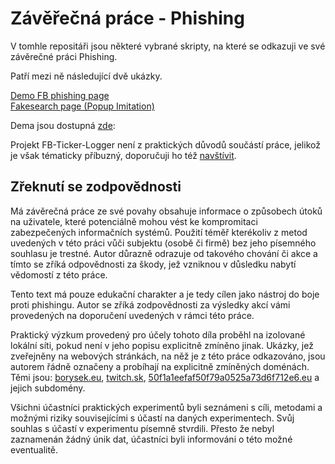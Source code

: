 # Závěřečná práce - Phishing
V tomhle repositáři jsou některé vybrané skripty, na které se odkazuji ve své závěrečné práci Phishing.

Patří mezi ně následující dvě ukázky.

[Demo FB phishing page](https://facebok.com.borysek.eu)  
[Fakesearch page (Popup Imitation)](https://fakesearch.borysek.eu)  

Dema jsou dostupná [zde](https://zmp.borysek.eu):


Projekt FB-Ticker-Logger není z praktických důvodů součástí práce, jelikož je však tématicky příbuzný, doporučuji ho též [navštívit](https://github.com/BorysekOndrej/FB-Ticker-Logger).


## Zřeknutí se zodpovědnosti
Má závěrečná práce ze své povahy obsahuje informace o způsobech útoků na uživatele, které potenciálně mohou vést ke kompromitaci zabezpečených informačních systémů. Použití téměř kterékoliv z metod uvedených v této práci vůči subjektu (osobě či firmě) bez jeho písemného souhlasu je trestné. Autor důrazně odrazuje od takového chování či akce a tímto se zříká odpovědnosti za škody, jež vzniknou v důsledku nabytí vědomostí z této práce.

Tento text má pouze edukační charakter a je tedy cílen jako nástroj do boje proti phishingu. Autor se zříká zodpovědnosti za výsledky akcí vámi provedených na doporučení uvedených v rámci této práce.

Praktický výzkum provedený pro účely tohoto díla proběhl na izolované lokální síti, pokud není v jeho popisu explicitně zmíněno jinak. Ukázky, jež zveřejněny na webových stránkách, na něž je z této práce odkazováno, jsou autorem řádně označeny a probíhají na explicitně zmíněných doménách.
Těmi jsou: [borysek.eu](https://borysek.eu), [twitch.sk](http://twitch.sk), [50f1a1eefaf50f79a0525a73d6f712e6.eu](http://50f1a1eefaf50f79a0525a73d6f712e6.eu) a jejich subdomény.

Všichni účastníci praktických experimentů byli seznámeni s cíli, metodami a možnými riziky souvisejícími s účastí na daných experimentech. Svůj souhlas s účastí v experimentu písemně stvrdili. Přesto že nebyl zaznamenán žádný únik dat, účastníci byli informováni o této možné eventualitě.
